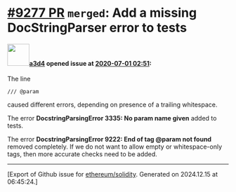 # [\#9277 PR](https://github.com/ethereum/solidity/pull/9277) `merged`: Add a missing DocStringParser error to tests

#### <img src="https://avatars.githubusercontent.com/u/60588784?v=4" width="50">[a3d4](https://github.com/a3d4) opened issue at [2020-07-01 02:51](https://github.com/ethereum/solidity/pull/9277):

The line
```
/// @param
```
caused different errors, depending on presence of a trailing whitespace.

The error **DocstringParsingError 3335: No param name given** added to tests.

The error **DocstringParsingError 9222: End of tag @param not found** removed completely.
If we do not want to allow empty or whitespace-only tags, then more accurate checks need to be added.





-------------------------------------------------------------------------------



[Export of Github issue for [ethereum/solidity](https://github.com/ethereum/solidity). Generated on 2024.12.15 at 06:45:24.]
